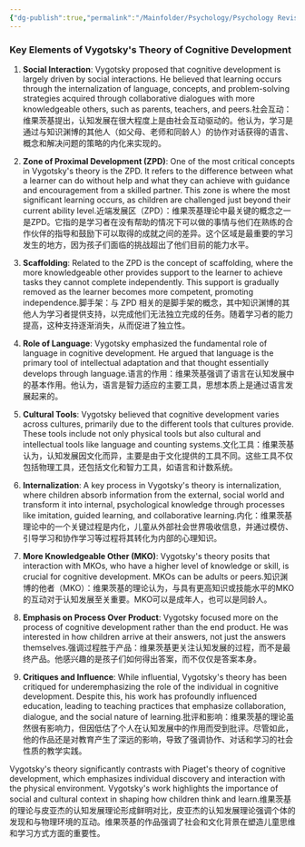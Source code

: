 ```yaml
---
{"dg-publish":true,"permalink":"/Mainfolder/Psychology/Psychology Revision/Concepts/sociocultural theory/"}
---
```


  
### Key Elements of Vygotsky's Theory of Cognitive Development

1. **Social Interaction**: Vygotsky proposed that cognitive development is largely driven by social interactions. He believed that learning occurs through the internalization of language, concepts, and problem-solving strategies acquired through collaborative dialogues with more knowledgeable others, such as parents, teachers, and peers.社会互动：维果茨基提出，认知发展在很大程度上是由社会互动驱动的。他认为，学习是通过与知识渊博的其他人（如父母、老师和同龄人）的协作对话获得的语言、概念和解决问题的策略的内化来实现的。
    
2. **Zone of Proximal Development (ZPD)**: One of the most critical concepts in Vygotsky's theory is the ZPD. It refers to the difference between what a learner can do without help and what they can achieve with guidance and encouragement from a skilled partner. This zone is where the most significant learning occurs, as children are challenged just beyond their current ability level.近端发展区（ZPD）：维果茨基理论中最关键的概念之一是ZPD。它指的是学习者在没有帮助的情况下可以做的事情与他们在熟练的合作伙伴的指导和鼓励下可以取得的成就之间的差异。这个区域是最重要的学习发生的地方，因为孩子们面临的挑战超出了他们目前的能力水平。
    
3. **Scaffolding**: Related to the ZPD is the concept of scaffolding, where the more knowledgeable other provides support to the learner to achieve tasks they cannot complete independently. This support is gradually removed as the learner becomes more competent, promoting independence.脚手架：与 ZPD 相关的是脚手架的概念，其中知识渊博的其他人为学习者提供支持，以完成他们无法独立完成的任务。随着学习者的能力提高，这种支持逐渐消失，从而促进了独立性。
    
4. **Role of Language**: Vygotsky emphasized the fundamental role of language in cognitive development. He argued that language is the primary tool of intellectual adaptation and that thought essentially develops through language.语言的作用：维果茨基强调了语言在认知发展中的基本作用。他认为，语言是智力适应的主要工具，思想本质上是通过语言发展起来的。
    
5. **Cultural Tools**: Vygotsky believed that cognitive development varies across cultures, primarily due to the different tools that cultures provide. These tools include not only physical tools but also cultural and intellectual tools like language and counting systems.文化工具：维果茨基认为，认知发展因文化而异，主要是由于文化提供的工具不同。这些工具不仅包括物理工具，还包括文化和智力工具，如语言和计数系统。
    
6. **Internalization**: A key process in Vygotsky's theory is internalization, where children absorb information from the external, social world and transform it into internal, psychological knowledge through processes like imitation, guided learning, and collaborative learning.内化：维果茨基理论中的一个关键过程是内化，儿童从外部社会世界吸收信息，并通过模仿、引导学习和协作学习等过程将其转化为内部的心理知识。
    
7. **More Knowledgeable Other (MKO)**: Vygotsky's theory posits that interaction with MKOs, who have a higher level of knowledge or skill, is crucial for cognitive development. MKOs can be adults or peers.知识渊博的他者（MKO）：维果茨基的理论认为，与具有更高知识或技能水平的MKO的互动对于认知发展至关重要。MKO可以是成年人，也可以是同龄人。
    
8. **Emphasis on Process Over Product**: Vygotsky focused more on the process of cognitive development rather than the end product. He was interested in how children arrive at their answers, not just the answers themselves.强调过程胜于产品：维果茨基更关注认知发展的过程，而不是最终产品。他感兴趣的是孩子们如何得出答案，而不仅仅是答案本身。
    
9. **Critiques and Influence**: While influential, Vygotsky's theory has been critiqued for underemphasizing the role of the individual in cognitive development. Despite this, his work has profoundly influenced education, leading to teaching practices that emphasize collaboration, dialogue, and the social nature of learning.批评和影响：维果茨基的理论虽然很有影响力，但因低估了个人在认知发展中的作用而受到批评。尽管如此，他的作品还是对教育产生了深远的影响，导致了强调协作、对话和学习的社会性质的教学实践。
    

Vygotsky's theory significantly contrasts with Piaget's theory of cognitive development, which emphasizes individual discovery and interaction with the physical environment. Vygotsky's work highlights the importance of social and cultural context in shaping how children think and learn.维果茨基的理论与皮亚杰的认知发展理论形成鲜明对比，皮亚杰的认知发展理论强调个体的发现和与物理环境的互动。维果茨基的作品强调了社会和文化背景在塑造儿童思维和学习方式方面的重要性。